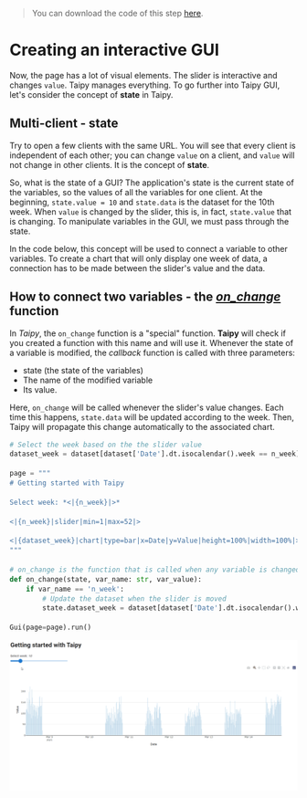 > You can download the code of this step [here](../src/step_02.py).

# Creating an interactive GUI

Now, the page has a lot of visual elements. The slider is interactive and changes `value`. Taipy manages everything. To go further into Taipy GUI, let's consider the concept of **state** in Taipy.

## Multi-client - state

Try to open a few clients with the same URL. You will see that every client is independent of each other; you can change `value` on a client, and `value` will not change in other clients. It is the concept of **state**.

So, what is the state of a GUI? The application's state is the current state of the variables, so the values of all the variables for one client. At the beginning, `state.value = 10` and `state.data` is the dataset for the 10th week. When `value` is changed by the slider, this is, in fact, `state.value` that is changing. To manipulate variables in the GUI, we must pass through the state.

In the code below, this concept will be used to connect a variable to other variables. To create a chart that will only display one week of data, a connection has to be made between the slider's value and the data.

## How to connect two variables - the *[on_change](https://didactic-broccoli-7da2dfd5.pages.github.io/manuals/gui/callbacks/)* function

In *Taipy*, the `on_change` function is a "special" function. **Taipy** will check if you created a function with this name and will use it. Whenever the state of a variable is modified, the *callback* function is called with three parameters:
- state (the state of the variables)
- The name of the modified variable
- Its value.

Here, `on_change` will be called whenever the slider's value changes. Each time this happens, `state.data` will be updated according to the week. Then, Taipy will propagate this change automatically to the associated chart.

```python
# Select the week based on the the slider value
dataset_week = dataset[dataset['Date'].dt.isocalendar().week == n_week]

page = """
# Getting started with Taipy

Select week: *<|{n_week}|>*

<|{n_week}|slider|min=1|max=52|>

<|{dataset_week}|chart|type=bar|x=Date|y=Value|height=100%|width=100%|>
"""

# on_change is the function that is called when any variable is changed
def on_change(state, var_name: str, var_value):
    if var_name == 'n_week':
        # Update the dataset when the slider is moved
        state.dataset_week = dataset[dataset['Date'].dt.isocalendar().week == var_value]

Gui(page=page).run()
```

<p align="center">
    <img src="result.gif" width=700>
</p>


